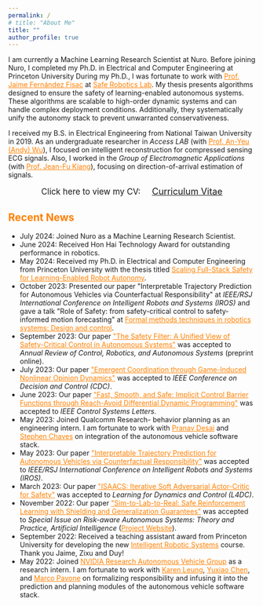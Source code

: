 ```yaml
---
permalink: /
# title: "About Me"
title: ""
author_profile: true
---
```



<!-- , working to solve safety–performance and scalability–robustness tradeoff challenges in autonomous vehicles. -->
<!-- Recently, I have been focusing on
1. Scaling safety assurance for autonomous systems,
2. Integrating safety reasoning into the autonomy stack, and
3. Augmenting safety through online adaptation. -->

I am currently a Machine Learning Research Scientist at Nuro.
Before joining Nuro, I completed my Ph.D. in Electrical and Computer Engineering at Princeton University
During my Ph.D., I was fortunate to work with <a href="https://ece.princeton.edu/people/jaime-fernandez-fisac" style="color: rgb(255, 128, 0)"><span>Prof. Jaime Fernández Fisac</span></a> at <a href="https://saferobotics.princeton.edu/" style="color: rgb(255, 128, 0)"><span>Safe Robotics Lab</span></a>.
My thesis presents algorithms designed to ensure the safety of learning-enabled autonomous systems. These algorithms are scalable to high-order dynamic systems and can handle complex deployment conditions. Additionally, they systematically unify the autonomy stack to prevent unwarranted conservativeness.

<!-- <center>
<span style="font-size:16pt; color:#ff8000">
I am in the job market! Please feel free to reach out if you think I would be a good fit to your team!
</span>
</center> -->

<!-- <br> -->


<!-- 1. how to let learning-based autonomy safely operate in uncertain and unforeseen environments, especially safe exploration and bridging the sim2real gap.
2. how to develop safe and efficient autonomy stack, especially prediction-planning intergration and interpretable lens into the stack.
3. how to use game-theoretic reasoning for human intent inference and multiagent planning. -->

I received my B.S. in Electrical Engineering from National Taiwan University in 2019.
As an undergraduate researcher in *Access LAB* (with <a href="http://access.ee.ntu.edu.tw/" style="color: rgb(255, 128, 0)">Prof. An-Yeu (Andy) Wu</a>), I focused on intelligent reconstruction for compressed sensing ECG signals.
Also, I worked in the *Group of Electromagnetic Applications* (with <a href="http://cc.ee.ntu.edu.tw/~jfkiang/" style="color: rgb(255, 128, 0)">Prof. Jean-Fu Kiang</a>), focusing on direction-of-arrival estimation of signals.

<center>
	<span style="font-size: 120%;">
		Click here to view my CV: &nbsp;&nbsp;&nbsp;
	</span> 
	<a href="/files/CV.pdf" target="_blank" class="btn warning">
		<span style="font-size: 130%;">
			Curriculum Vitae
		</span>
	</a>
</center>

<h2 style="color:#ff8000">
  Recent News
</h2>

* July 2024: Joined Nuro as a Machine Learning Research Scientist.
* June 2024: Received Hon Hai Technology Award for outstanding performance in robotics.
* May 2024: Received my Ph.D. in Electrical and Computer Engineering from Princeton University with the thesis titled <a href="https://www.proquest.com/docview/3065208723/35A007D0B9E0429CPQ/10?%20Theses&accountid=13314&sourcetype=Dissertations%20" style="color: rgb(255, 128, 0)">Scaling Full-Stack Safety for Learning-Enabled Robot Autonomy</a>.
* October 2023: Presented our paper "Interpretable Trajectory Prediction for Autonomous Vehicles via Counterfactual Responsibility" at *IEEE/RSJ International Conference on Intelligent Robots and Systems (IROS)* and gave a talk "Role of Safety: from safety-critical control to safety-informed motion forecasting" at <a href="https://sites.google.com/view/w-iros23/home" style="color: rgb(255, 128, 0)">Formal methods techniques in robotics systems: Design and control</a>.
* September 2023: Our paper <a href="https://arxiv.org/abs/2309.05837" style="color: rgb(255, 128, 0)">"The Safety Filter: A Unified View of Safety-Critical Control in Autonomous Systems"</a> was accepted to *Annual Review of Control, Robotics, and Autonomous Systems* (preprint online).
* July 2023: Our paper <a href="https://saferobotics.princeton.edu/research/opinion-game" style="color: rgb(255, 128, 0)">"Emergent Coordination through Game-Induced Nonlinear Opinion Dynamics"</a> was accepted to *IEEE Conference on Decision and Control (CDC)*.
* June 2023: Our paper <a href="https://saferobotics.princeton.edu/research/cbfddp" style="color: rgb(255, 128, 0)">"Fast, Smooth, and Safe: Implicit Control Barrier Functions through Reach-Avoid Differential Dynamic Programming"</a> was accepted to *IEEE Control Systems Letters*.
* May 2023: Joined Qualcomm Research- behavior planning as an engineering intern. I am fortunate to work with <a href="https://www.linkedin.com/in/pndesai2/" style="color: rgb(255, 128, 0)">Pranav Desai</a> and <a href="https://www.linkedin.com/in/stephenchaves/" style="color: rgb(255, 128, 0)">Stephen Chaves</a> on integration of the autonomous vehicle software stack.
* May 2023: Our paper <a href="https://saferobotics.princeton.edu/research/responsibility" style="color: rgb(255, 128, 0)">"Interpretable Trajectory Prediction for Autonomous Vehicles via Counterfactual Responsibility"</a> was accepted to *IEEE/RSJ International Conference on Intelligent Robots and Systems (IROS)*.
* March 2023: Our paper <a href="https://saferobotics.princeton.edu/research/isaacs" style="color: rgb(255, 128, 0)">"ISAACS: Iterative Soft Adversarial Actor-Critic for Safety"</a> was accepted to *Learning for Dynamics and Control (L4DC)*.
* November 2022: Our paper <a href="https://saferoboticslab.github.io/SimLabReal/" style="color: rgb(255, 128, 0)">"Sim-to-Lab-to-Real: Safe Reinforcement Learning with Shielding and Generalization Guarantees"</a> was accepted to *Special Issue on Risk-aware Autonomous Systems: Theory and Practice, Artificial Intelligence* (<a href="https://saferoboticslab.github.io/SimLabReal/" style="color: rgb(255, 128, 0)">Project Website</a>).
* September 2022: Received a teaching assistant award from Princeton University for developing the new <a href="https://ece.princeton.edu/news/robot-trucks-drive-students-solve-real-problems-modern-robotics" style="color: rgb(255, 128, 0)">Intelligent Robotic Systems</a> course. Thank you Jaime, Zixu and Duy!
* May 2022: Joined <a href="https://nvr-avg.github.io/" style="color: rgb(255, 128, 0)">NVIDIA Research Autonomous Vehicle Group</a> as a research intern. I am fortunate to work with <a href="http://faculty.washington.edu/kymleung/" style="color: rgb(255, 128, 0)">Karen Leung</a>, <a href="https://nvr-avg.github.io/author/yuxiao-chen/" style="color: rgb(255, 128, 0)">Yuxiao Chen</a>, and <a href="https://web.stanford.edu/~pavone/" style="color: rgb(255, 128, 0)">Marco Pavone</a> on formalizing responsibility and infusing it into the prediction and planning modules of the autonomous vehicle software stack.

<!-- * Decemeberr 2023: I presented our papers "Fast, Smooth, and Safe: Implicit Control Barrier Functions through Reach-Avoid Differential Dynamic Programming" and "Emergent Coordination through Game-Induced Nonlinear Opinion Dynamics" at *IEEE Conference on Decision and Control (CDC)*-->
<!-- * March 2023: Our paper <a href="https://dl.acm.org/doi/10.1145/3576914.3589205" style="color: rgb(255, 128, 0)">"AIMED: AI-Mediated Exploration of Design: An Experience Report"</a>  was accepted to *5th Workshop on Design Automation for CPS and IoT (DESTION)*. -->
<!-- * Februrary 2023: Our paper "Interpretable Trajectory Prediction for Autonomous Vehicles via Counterfactual Responsibility" was submitted to *IEEE/RSJ International Conference on Intelligent Robots and Systems (IROS)* for review. -->
<!-- * November 2022: Our paper <a href="https://dl.acm.org/doi/10.1145/3569052.3571874" style="color: rgb(255, 128, 0)">"Reinforcement Learning Guided Detailed Routing for FinFET Custom Circuits"</a> was accepted to *International Symposium on Physical Design (ISPD)*. -->
<!-- * April 2022: Our paper <a href="https://saferoboticslab.github.io/SimLabReal/" style="color: rgb(255, 128, 0)">"Sim-to-Lab-to-Real: Safe Reinforcement Learning with Shielding and Generalization Guarantees"</a> was selected for oral presentation in ICLR workshop on Generalizable Policy Learning in the Physical World. -->
<!-- * December 2021: I gave a talk in Princeton's Robotics Project Meeting on improving robot navigation performance and safety using reachability-analysis-based shielding and generalization guarantees (jointly with Allen Z. Ren). -->
<!-- * October 2021: The code for reach-avoid reinforcment learning was released <a href="https://github.com/SafeRoboticsLab/safety_rl" style="color: rgb(255, 128, 0)">here</a>. -->
<!-- * May 2021: Our paper <a href="https://saferobotics.princeton.edu/research/reach-avoid-rl" style="color: rgb(255, 128, 0)">"Safety and Liveness Guarantees through Reach-Avoid Reinforcement Learning"</a> was accepted to *Robotics: Science and Systems (RSS)*. -->
<!-- * April 2021: I passed my general exam (<a href="https://kaichiehhsu.github.io/posts/general" style="color: rgb(255, 128, 0)">Abstract</a>). -->
<!-- * July 2020: Our paper <a href="https://ieeexplore.ieee.org/document/9131803?fbclid=IwAR3f-I6_L-uqGiHDsFOakNSB4ftMwMWpVJp1IQAyWYX_mSCGwSEK1Co2jB8" style="color: rgb(255, 128, 0)">"Low-Complexity On-demand Reconstruction for Compressively Sensed Problematic Signals"</a> was published in *IEEE Trans. on Signal Processing*. -->